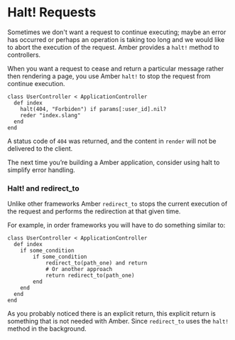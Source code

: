 # Halt! Requests


Sometimes we don't want a request to continue executing; maybe an error has occurred or perhaps an operation is taking too long and we would like to abort the execution of the request. Amber provides a `halt!` method to controllers.

When you want a request to cease and return a particular message rather then rendering a page, you use Amber `halt!` to stop the request from continue execution.

```
class UserController < ApplicationController
  def index
    halt(404, "Forbiden") if params[:user_id].nil?
    reder "index.slang"
  end
end
```

A status code of `404` was returned, and the content in `render` will not be delivered to the client.

The next time you’re building a Amber application, consider using halt to simplify error handling.

### Halt! and redirect_to

Unlike other frameworks Amber `redirect_to` stops the current execution of the request and performs the redirection at that given time. 

For example, in order frameworks you will have to do something similar to:

```
class UserController < ApplicationController
  def index
    if some_condition
    	if some_condition
    		redirect_to(path_one) and return
    		# Or another approach
    		return redirect_to(path_one)
		end
    end
  end
end
```

As you probably noticed there is an explicit return, this explicit return is something that is not needed with Amber. Since `redirect_to` uses the `halt!` method in the background.
